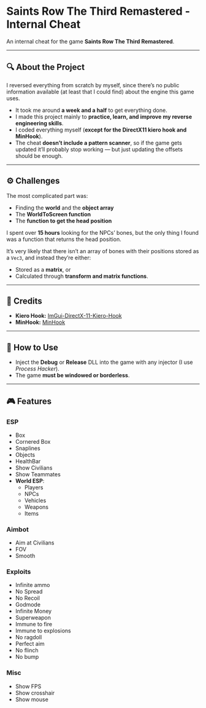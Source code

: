 # Saints Row The Third Remastered - Internal Cheat

An internal cheat for the game **Saints Row The Third Remastered**.

---

## 🔍 About the Project
I reversed everything from scratch by myself, since there’s no public information available (at least that I could find) about the engine this game uses.  

- It took me around **a week and a half** to get everything done.  
- I made this project mainly to **practice, learn, and improve my reverse engineering skills**.  
- I coded everything myself (**except for the DirectX11 kiero hook and MinHook**).  
- The cheat **doesn’t include a pattern scanner**, so if the game gets updated it’ll probably stop working — but just updating the offsets should be enough.  

---

## ⚙️ Challenges
The most complicated part was:  
- Finding the **world** and the **object array**  
- The **WorldToScreen function**  
- The **function to get the head position**  

I spent over **15 hours** looking for the NPCs’ bones, but the only thing I found was a function that returns the head position.  

It’s very likely that there isn’t an array of bones with their positions stored as a `Vec3`, and instead they’re either:  
- Stored as a **matrix**, or  
- Calculated through **transform and matrix functions**.  

---

## 🙌 Credits
- **Kiero Hook:** [ImGui-DirectX-11-Kiero-Hook](https://github.com/rdbo/ImGui-DirectX-11-Kiero-Hook)  
- **MinHook:** [MinHook](https://github.com/TsudaKageyu/minhook)  

---

## 🚀 How to Use
- Inject the **Debug** or **Release** DLL into the game with any injector (I use *Process Hacker*).  
- The game **must be windowed or borderless**.  

---

## 🎮 Features

### ESP
- Box  
- Cornered Box  
- Snaplines  
- Objects  
- HealthBar  
- Show Civilians  
- Show Teammates  
- **World ESP**:  
  - Players  
  - NPCs  
  - Vehicles  
  - Weapons  
  - Items  

### Aimbot
- Aim at Civilians  
- FOV  
- Smooth  

### Exploits
- Infinite ammo  
- No Spread  
- No Recoil  
- Godmode  
- Infinite Money  
- Superweapon  
- Immune to fire  
- Immune to explosions  
- No ragdoll  
- Perfect aim  
- No flinch  
- No bump  

### Misc
- Show FPS  
- Show crosshair  
- Show mouse  
